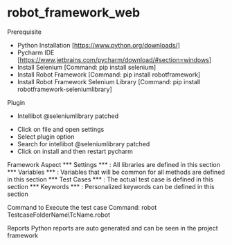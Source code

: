 # robot_framework_web

Prerequisite
* Python Installation [https://www.python.org/downloads/]
* Pycharm IDE [https://www.jetbrains.com/pycharm/download/#section=windows]
* Install Selenium [Command: pip install selenium]
* Install Robot Framework [Command: pip install robotframework]
* Install Robot Framework Selenium Library [Command: pip install robotframework-seleniumlibrary]

Plugin
* Intellibot @seleniumlibrary patched
- Click on file and open settings 
- Select plugin option
- Search for intellibot @seleniumlibrary patched
- Click on install and then restart pycharm

Framework Aspect
*** Settings ***    : All libraries are defined in this section
*** Variables ***   : Variables that will be common for all methods are defined in this section
*** Test Cases ***  : The actual test case is defined in this section
*** Keywords ***    : Personalized keywords can be defined in this section

Command to Execute the test case
Command: robot TestcaseFolderName\TcName.robot

Reports
Python reports are auto generated and can be seen in the project framework


